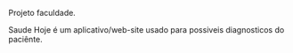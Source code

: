 
Projeto faculdade.

Saude Hoje é um aplicativo/web-site usado para possiveis diagnosticos do paciênte.
